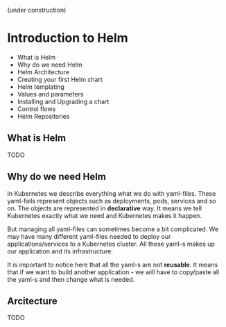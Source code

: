 (under construction)
# Introduction to Helm

- What is Helm
- Why do we need Helm
- Helm Architecture
- Creating your first Helm chart 
- Helm templating
- Values and parameters
- Installing and Upgrading a chart
- Control flows
- Helm Repositories

## What is Helm
TODO

## Why do we need Helm
In Kubernetes we describe everything what we do with yaml-files. These yaml-fails represent objects such as deployments, pods, services and so on. The objects are represented in **declarative** way. It means we tell Kubernetes exactly what we need and Kubernetes makes it happen. 

But managing all yaml-files can sometimes become a bit complicated. We may have many different yaml-files needed to deploy our applications/services to a Kubernetes cluster. All these yaml-s makes up our application and its infrastructure. 

It is important to notice here that all the yaml-s are not **reusable**. It means that if we want to build another application - we will have to copy/paste all the yaml-s and then change what is needed.


## Arcitecture

TODO


